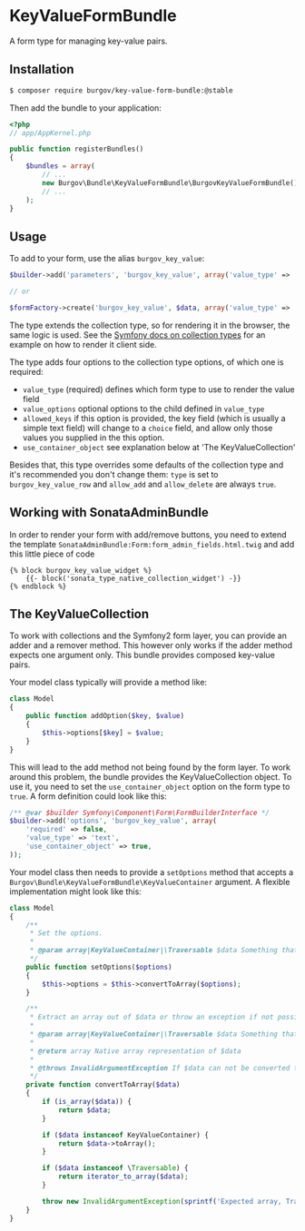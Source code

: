 KeyValueFormBundle
==================

A form type for managing key-value pairs.

Installation
------------

```bash
$ composer require burgov/key-value-form-bundle:@stable
```

Then add the bundle to your application:

```php
<?php
// app/AppKernel.php

public function registerBundles()
{
    $bundles = array(
        // ...
        new Burgov\Bundle\KeyValueFormBundle\BurgovKeyValueFormBundle(),
        // ...
    );
}
```

Usage
-----

To add to your form, use the alias `burgov_key_value`:

```php
$builder->add('parameters', 'burgov_key_value', array('value_type' => 'text'));

// or

$formFactory->create('burgov_key_value', $data, array('value_type' => 'text'));
```

The type extends the collection type, so for rendering it in the browser, the same logic is used. See the
[Symfony docs on collection types](http://symfony.com/doc/current/cookbook/form/form_collections.html) for
an example on how to render it client side.

The type adds four options to the collection type options, of which one is required:

  * `value_type` (required) defines which form type to use to render the value field
  * `value_options` optional options to the child defined in `value_type`
  * `allowed_keys` if this option is provided, the key field (which is usually a simple text field) will change to a `choice` field, and allow only those values you supplied in the this option.
  * `use_container_object` see explanation below at 'The KeyValueCollection'

Besides that, this type overrides some defaults of the collection type and it's recommended you don't change them:
`type` is set to `burgov_key_value_row` and `allow_add` and `allow_delete` are always `true`.

Working with SonataAdminBundle
------------------------------

In order to render your form with add/remove buttons, you need to extend the template `SonataAdminBundle:Form:form_admin_fields.html.twig` and add this little piece of code
```twig
{% block burgov_key_value_widget %}
    {{- block('sonata_type_native_collection_widget') -}}
{% endblock %}
```

The KeyValueCollection
----------------------

To work with collections and the Symfony2 form layer, you can provide an adder
and a remover method. This however only works if the adder method expects one
argument only. This bundle provides composed key-value pairs.

Your model class typically will provide a method like:

```php
class Model
{
    public function addOption($key, $value)
    {
        $this->options[$key] = $value;
    }
}
```

This will lead to the add method not being found by the form layer. To work
around this problem, the bundle provides the KeyValueCollection object. To use
it, you need to set the `use_container_object` option on the form type to
`true`. A form definition could look like this:

```php
/** @var $builder Symfony\Component\Form\FormBuilderInterface */
$builder->add('options', 'burgov_key_value', array(
    'required' => false,
    'value_type' => 'text',
    'use_container_object' => true,
));
```

Your model class then needs to provide a `setOptions` method that accepts a
`Burgov\Bundle\KeyValueFormBundle\KeyValueContainer` argument. A flexible
implementation might look like this:

```php
class Model
{
    /**
     * Set the options.
     *
     * @param array|KeyValueContainer|\Traversable $data Something that can be converted to an array.
     */
    public function setOptions($options)
    {
        $this->options = $this->convertToArray($options);
    }

    /**
     * Extract an array out of $data or throw an exception if not possible.
     *
     * @param array|KeyValueContainer|\Traversable $data Something that can be converted to an array.
     *
     * @return array Native array representation of $data
     *
     * @throws InvalidArgumentException If $data can not be converted to an array.
     */
    private function convertToArray($data)
    {
        if (is_array($data)) {
            return $data;
        }

        if ($data instanceof KeyValueContainer) {
            return $data->toArray();
        }

        if ($data instanceof \Traversable) {
            return iterator_to_array($data);
        }

        throw new InvalidArgumentException(sprintf('Expected array, Traversable or KeyValueContainer, got "%s"', is_object($data) ? getclass($data) : get_type($data)));
    }
}
```
